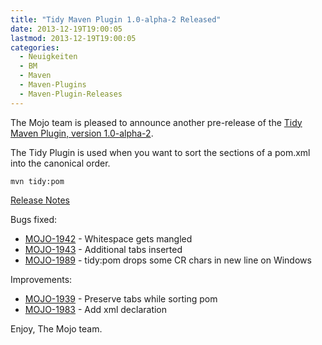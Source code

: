 ```yaml
---
title: "Tidy Maven Plugin 1.0-alpha-2 Released"
date: 2013-12-19T19:00:05
lastmod: 2013-12-19T19:00:05
categories:
  - Neuigkeiten
  - BM
  - Maven
  - Maven-Plugins
  - Maven-Plugin-Releases
---
```

The Mojo team is pleased to announce another pre-release of the 
[Tidy Maven Plugin, version 1.0-alpha-2](http://mojo.codehaus.org/tidy-maven-plugin/).


The Tidy Plugin is used when you want to sort the sections of a pom.xml
into the canonical order.


```
mvn tidy:pom
```

<!-- more -->

[Release Notes](http://jira.codehaus.org/secure/ReleaseNote.jspa?projectId=11062&version=19847)

Bugs fixed:

 * [MOJO-1942](https://issues.apache.org/jira/browse/MOJO-1942) - Whitespace gets mangled
 * [MOJO-1943](https://issues.apache.org/jira/browse/MOJO-1943) - Additional tabs inserted
 * [MOJO-1989](https://issues.apache.org/jira/browse/MOJO-1989) - tidy:pom drops some CR chars in new line on Windows

Improvements:

 * [MOJO-1939](https://issues.apache.org/jira/browse/MOJO-1939) - Preserve tabs while sorting pom
 * [MOJO-1983](https://issues.apache.org/jira/browse/MOJO-1983) - Add xml declaration


Enjoy,
The Mojo team.
